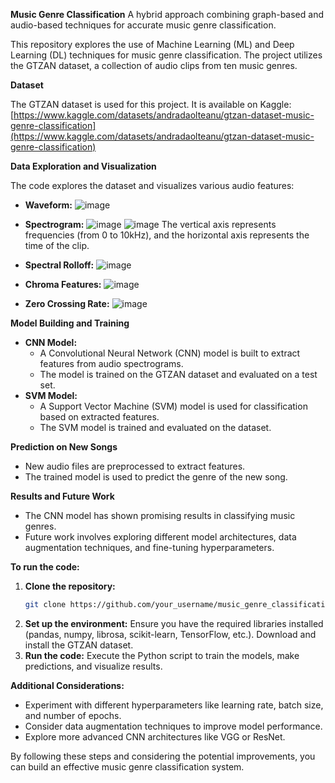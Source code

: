**Music Genre Classification**
A hybrid approach combining graph-based and audio-based techniques for accurate music genre classification.

This repository explores the use of Machine Learning (ML) and Deep Learning (DL) techniques for music genre classification. The project utilizes the GTZAN dataset, a collection of audio clips from ten music genres.

**Dataset**

The GTZAN dataset is used for this project. It is available on Kaggle: [https://www.kaggle.com/datasets/andradaolteanu/gtzan-dataset-music-genre-classification](https://www.kaggle.com/datasets/andradaolteanu/gtzan-dataset-music-genre-classification)

**Data Exploration and Visualization**

The code explores the dataset and visualizes various audio features:

* **Waveform:**
![image](https://github.com/user-attachments/assets/f5b3ee88-4fc4-403c-8a66-dd755572d536)


* **Spectrogram:**
![image](https://github.com/user-attachments/assets/5681d41b-28c0-4db6-b6f3-dc90408254ef)
![image](https://github.com/user-attachments/assets/e028aecd-b7b3-44fa-8502-350b15bc4009)
The vertical axis represents frequencies (from 0 to 10kHz), and the horizontal axis represents the time of the clip.

* **Spectral Rolloff:**
![image](https://github.com/user-attachments/assets/fddd685b-e957-49dc-89a9-fac3ff64acd7)


* **Chroma Features:**
![image](https://github.com/user-attachments/assets/083284cc-ca2e-4108-83a0-28c911de34e7)



* **Zero Crossing Rate:**
![image](https://github.com/user-attachments/assets/a7cc1093-fb43-4a01-bc3e-17497ce0a0dc)


**Model Building and Training**

* **CNN Model:**
    * A Convolutional Neural Network (CNN) model is built to extract features from audio spectrograms.
    * The model is trained on the GTZAN dataset and evaluated on a test set.
* **SVM Model:**
    * A Support Vector Machine (SVM) model is used for classification based on extracted features.
    * The SVM model is trained and evaluated on the dataset.

**Prediction on New Songs**

* New audio files are preprocessed to extract features.
* The trained model is used to predict the genre of the new song.

**Results and Future Work**

* The CNN model has shown promising results in classifying music genres.
* Future work involves exploring different model architectures, data augmentation techniques, and fine-tuning hyperparameters.

**To run the code:**

1. **Clone the repository:**
   ```bash
   git clone https://github.com/your_username/music_genre_classification.git
   ```
2. **Set up the environment:**
   Ensure you have the required libraries installed (pandas, numpy, librosa, scikit-learn, TensorFlow, etc.).
   Download and install the GTZAN dataset.
3. **Run the code:**
   Execute the Python script to train the models, make predictions, and visualize results.

**Additional Considerations:**

* Experiment with different hyperparameters like learning rate, batch size, and number of epochs.
* Consider data augmentation techniques to improve model performance.
* Explore more advanced CNN architectures like VGG or ResNet.

By following these steps and considering the potential improvements, you can build an effective music genre classification system.
